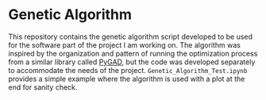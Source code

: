 # Genetic Algorithm

<!DOCTYPE html>
<html>
This repository contains the genetic algorithm script developed to be used for the software part of the project I am working on.
The algorithm was inspired by the organization and pattern of running the optimization process from a similar library called <a href="https://pygad.readthedocs.io/en/latest/" target="_blank">PyGAD</a>, but
the code was developed separately to accommodate the needs of the project. <code>Genetic_Algorithm_Test.ipynb</code> provides a simple example where the algorithm is used
with a plot at the end for sanity check.
</html>
